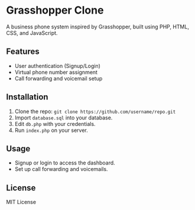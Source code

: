 # Grasshopper Clone

A business phone system inspired by Grasshopper, built using PHP, HTML, CSS, and JavaScript.

## Features
- User authentication (Signup/Login)
- Virtual phone number assignment
- Call forwarding and voicemail setup

## Installation
1. Clone the repo: `git clone https://github.com/username/repo.git`
2. Import `database.sql` into your database.
3. Edit `db.php` with your credentials.
4. Run `index.php` on your server.

## Usage
- Signup or login to access the dashboard.
- Set up call forwarding and voicemails.

## License
MIT License
